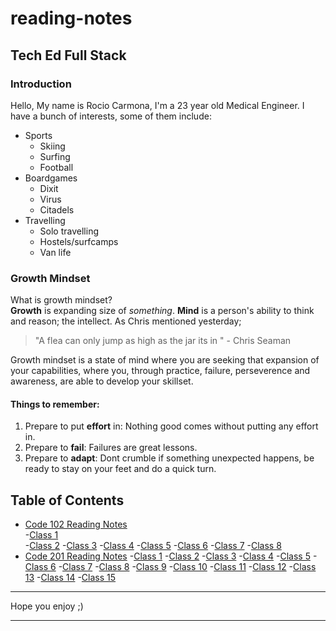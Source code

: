 # reading-notes

## Tech Ed Full Stack

### Introduction
Hello, My name is Rocio Carmona, I'm a 23 year old Medical Engineer. I have a bunch of interests, some of them include:
* Sports
  * Skiing
  * Surfing
  * Football
* Boardgames
  * Dixit
  * Virus
  * Citadels
* Travelling
  * Solo travelling
  * Hostels/surfcamps
  * Van life

### Growth Mindset
What is growth mindset?  
**Growth** is expanding size of *something*. 
**Mind** is a person's ability to think and reason; the intellect.
As Chris mentioned yesterday; 
> "A flea can only jump as high as the jar its in " - Chris Seaman  

Growth mindset is a state of mind where you are seeking that expansion of your capabilities, where you, through practice, failure, perseverence and awareness, are able to develop your skillset.

#### Things to remember:
1. Prepare to put **effort** in: Nothing good comes without putting any effort in.  
2. Prepare to **fail**: Failures are great lessons. 
3. Prepare to **adapt**: Dont crumble if something unexpected happens, be ready to stay on your feet and do a quick turn.

## Table of Contents
- [Code 102 Reading Notes](https://github.com/Rocio29022000/reading-notes/tree/main/102)  
    -[Class 1](https://github.com/Rocio29022000/reading-notes/blob/main/102/1.md)  
    -[Class 2](https://github.com/Rocio29022000/reading-notes/blob/main/102/2.md) 
    -[Class 3](https://github.com/Rocio29022000/reading-notes/blob/main/102/3.md)
    -[Class 4](https://github.com/Rocio29022000/reading-notes/blob/main/102/4.md)
    -[Class 5](https://github.com/Rocio29022000/reading-notes/blob/main/102/5.md)
    -[Class 6](https://github.com/Rocio29022000/reading-notes/blob/main/102/6.md)
    -[Class 7](https://github.com/Rocio29022000/reading-notes/blob/main/102/7.md)
    -[Class 8](https://github.com/Rocio29022000/reading-notes/blob/main/102/8.md)
- [Code 201 Reading Notes](https://github.com/Rocio29022000/reading-notes/tree/main/201)
    -[Class 1](https://github.com/Rocio29022000/reading-notes/blob/main/201/1.md)
    -[Class 2](https://github.com/Rocio29022000/reading-notes/blob/main/201/2.md)
    -[Class 3](https://github.com/Rocio29022000/reading-notes/blob/main/201/3.md)
    -[Class 4](https://github.com/Rocio29022000/reading-notes/blob/main/201/4.md)
    -[Class 5](https://github.com/Rocio29022000/reading-notes/blob/main/201/5.md)
    -[Class 6](https://github.com/Rocio29022000/reading-notes/blob/main/201/6.md)
    -[Class 7](https://github.com/Rocio29022000/reading-notes/blob/main/201/7.md)
    -[Class 8](https://github.com/Rocio29022000/reading-notes/blob/main/201/8.md)
    -[Class 9](https://github.com/Rocio29022000/reading-notes/blob/main/201/9.md)
    -[Class 10](https://github.com/Rocio29022000/reading-notes/blob/main/201/10.md)
    -[Class 11](https://github.com/Rocio29022000/reading-notes/blob/main/201/11.md)
    -[Class 12](https://github.com/Rocio29022000/reading-notes/blob/main/201/12.md)
    -[Class 13](https://github.com/Rocio29022000/reading-notes/blob/main/201/13.md)
    -[Class 14](https://github.com/Rocio29022000/reading-notes/blob/main/201/14.md)
    -[Class 15](https://github.com/Rocio29022000/reading-notes/blob/main/201/15.md)

***
Hope you enjoy ;)

***




